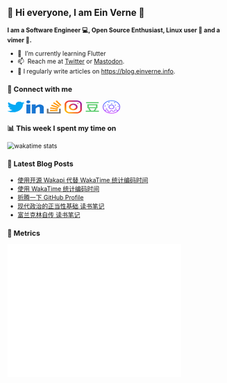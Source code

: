 ## 👋 Hi everyone, I am Ein Verne 👋

**I am a Software Engineer 💻, Open Source Enthusiast, Linux user :penguin: and a vimer :man:.**

- 🌱 &nbsp;I’m currently learning Flutter
- 📫 &nbsp;Reach me at [Twitter](https://twitter.com/einverne) or <a rel="me" href="https://m.gtk.pw/@einverne">Mastodon</a>.
- 📝 I regularly write articles on <https://blog.einverne.info>.


### 🔗 Connect with me
<a href="https://twitter.com/einverne" target="_blank"><img align="center" src="images/twitter.svg" alt="twitter einverne" height="30" width="40" /></a>
<a href="https://linkedin.com/in/einverne" target="_blank"><img align="center" src="images/linked-in-alt.svg" alt="linkedin einverne" height="30" width="40" /></a>
<a href="https://stackoverflow.com/users/1820217/einverne" target="_blank"><img align="center" src="images/stack-overflow.svg" alt="stackoverflow einverne" height="30" width="40" /></a>
<a href="https://instagram.com/einverne" target="_blank"><img align="center" src="images/instagram.svg" alt="instagram einverne" height="30" width="40" /></a>
<a href="https://www.douban.com/people/einverne" target="_blank"><img align="center" src="images/douban.svg" alt="douban einverne" height="30" width="40" /></a>
<a href="https://homer.einverne.info" target="_blank"><img align="center" src="images/homer.png" alt="einverne online services" height="30" width="40" /></a>

### 📊 This week I spent my time on

![wakatime stats](https://github-readme-stats.vercel.app/api/wakatime?username=einverne&api_domain=wakapi.einverne.info&hide_title=true&hide_border=true&langs_count=5&bg_color=00000000&text_color=777&layout=compact)

### 📕 Latest Blog Posts
<!-- BLOG-POST-LIST:START -->
- [使用开源 Wakapi 代替 WakaTime 统计编码时间](https://einverne.github.io/post/2022/09/wakapi-usage.html)
- [使用 WakaTime 统计编码时间](https://einverne.github.io/post/2022/09/wakatime-unlock-all-your-code-stats.html)
- [折腾一下 GitHub Profile](https://einverne.github.io/post/2022/09/github-profile.html)
- [现代政治的正当性基础 读书笔记](https://einverne.github.io/post/2022/09/modern-politics.html)
- [富兰克林自传 读书笔记](https://einverne.github.io/post/2022/08/franklin-autobiography.html)
<!-- BLOG-POST-LIST:END -->

### 👻 Metrics
<img align="left" src="/metrics.base.svg" alt="Metrics" width="400">
